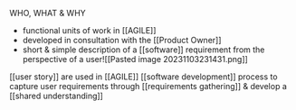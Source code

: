 WHO, WHAT & WHY

- functional units of work in [[AGILE]]
- developed in consultation with the [[Product Owner]]
- short & simple description of a [[software]] requirement from the perspective of a user![[Pasted image 20231103231431.png]]

[[user story]] are used in [[AGILE]] [[software development]] process to capture user requirements through [[requirements gathering]] & develop a [[shared understanding]]